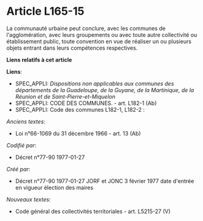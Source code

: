 # Article L165-15

La communauté urbaine peut conclure, avec les communes de l'agglomération, avec leurs groupements ou avec toute autre
collectivité ou établissement public, toute convention en vue de réaliser un ou plusieurs objets entrant dans leurs
compétences respectives.

**Liens relatifs à cet article**

**Liens**:

  - SPEC_APPLI: *Dispositions non applicables aux communes des départements de la Guadeloupe, de la Guyane, de la Martinique, de la Réunion et de Saint-Pierre-et-Miquelon*
  - SPEC_APPLI: CODE DES COMMUNES. - art. L182-1 (Ab)
  - SPEC_APPLI: Code des communes L182-1, L182-2 :

_Anciens textes_:

  - Loi n°66-1069 du 31 décembre 1966 - art. 13 (Ab)

_Codifié par_:

  - Décret n°77-90 1977-01-27

_Créé par_:

  - Décret n°77-90 1977-01-27 JORF et JONC 3 février 1977 date d'entrée en vigueur élection des maires

_Nouveaux textes_:

  - Code général des collectivités territoriales - art. L5215-27 (V)
